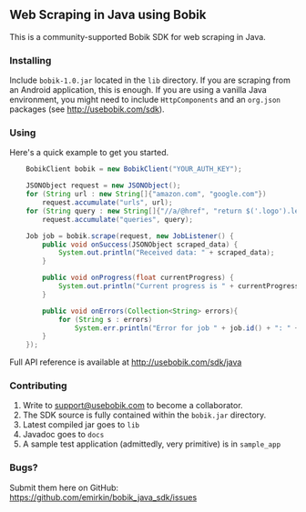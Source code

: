 ## Web Scraping in Java using Bobik

This is a community-supported Bobik SDK for web scraping in Java.

### Installing

Include `bobik-1.0.jar` located in the `lib` directory.
If you are scraping from an Android application, this is enough.
If you are using a vanilla Java environment, you might need to include `HttpComponents` and an `org.json` packages (see http://usebobik.com/sdk).


### Using
Here's a quick example to get you started.

```java
    BobikClient bobik = new BobikClient("YOUR_AUTH_KEY");

    JSONObject request = new JSONObject();
    for (String url : new String[]{"amazon.com", "google.com"})
        request.accumulate("urls", url);
    for (String query : new String[]{"//a/@href", "return $('.logo').length"})
        request.accumulate("queries", query);

    Job job = bobik.scrape(request, new JobListener() {
        public void onSuccess(JSONObject scraped_data) {
            System.out.println("Received data: " + scraped_data);
        }

        public void onProgress(float currentProgress) {
            System.out.println("Current progress is " + currentProgress*100 + "%");
        }

        public void onErrors(Collection<String> errors){
            for (String s : errors)
                System.err.println("Error for job " + job.id() + ": " + s);
        }
    });
```

Full API reference is available at http://usebobik.com/sdk/java

### Contributing

1. Write to support@usebobik.com to become a collaborator.
2. The SDK source is fully contained within the `bobik.jar` directory.
3. Latest compiled jar goes to `lib`
4. Javadoc goes to `docs`
5. A sample test application (admittedly, very primitive) is in `sample_app`

### Bugs?
Submit them here on GitHub: https://github.com/emirkin/bobik_java_sdk/issues